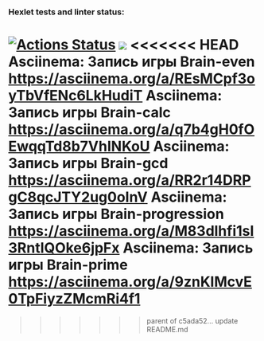 ### Hexlet tests and linter status:
[![Actions Status](https://github.com/JuliaMezenova/python-project-49/workflows/hexlet-check/badge.svg)](https://github.com/JuliaMezenova/python-project-49/actions)
<a href="https://codeclimate.com/github/JuliaMezenova/python-project-49/maintainability"><img src="https://api.codeclimate.com/v1/badges/60ec1ecaeff526bb716e/maintainability" /></a>
<<<<<<< HEAD
Asciinema: Запись игры Brain-even  https://asciinema.org/a/REsMCpf3oyTbVfENc6LkHudiT
Asciinema: Запись игры Brain-calc  https://asciinema.org/a/q7b4gH0fOEwqqTd8b7VhINKoU
Asciinema: Запись игры Brain-gcd  https://asciinema.org/a/RR2r14DRPgC8qcJTY2ug0oInV
Asciinema: Запись игры Brain-progression  https://asciinema.org/a/M83dlhfi1sI3RntIQOke6jpFx
Asciinema: Запись игры Brain-prime   https://asciinema.org/a/9znKIMcvE0TpFiyzZMcmRi4f1
=======
>>>>>>> parent of c5ada52... update README.md
